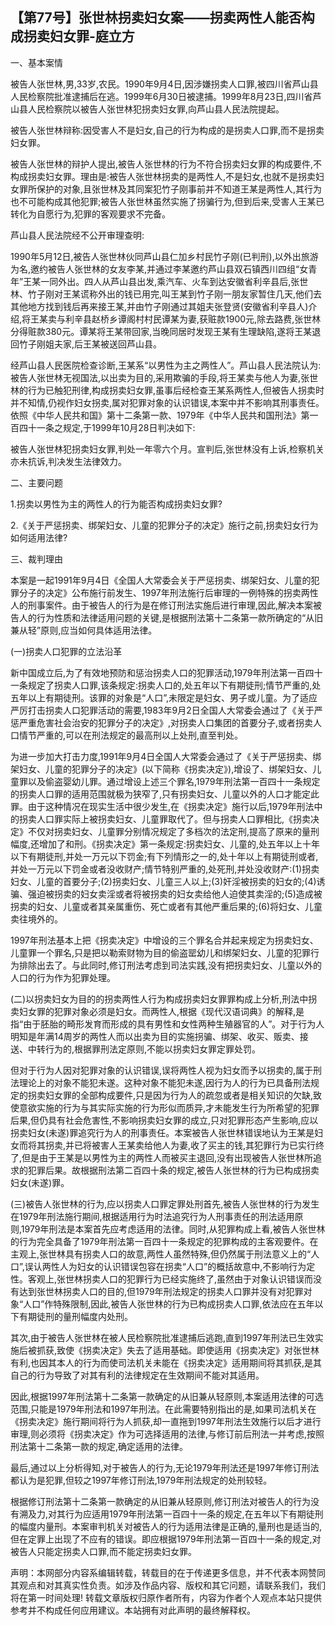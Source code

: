 ## 【第77号】张世林拐卖妇女案——拐卖两性人能否构成拐卖妇女罪-庭立方

 

一、基本案情

被告人张世林,男,33岁,农民。1990年9月4日,因涉嫌拐卖人口罪,被四川省芦山县人民检察院批准逮捕后在逃。1999年6月30日被逮捕。1999年8月23日,四川省芦山县人民检察院以被告人张世林犯拐卖妇女罪,向芦山县人民法院提起。

被告人张世林辩称:因受害人不是妇女,自己的行为构成的是拐卖人口罪,而不是拐卖妇女罪。

被告人张世林的辩护人提出,被告人张世林的行为不符合拐卖妇女罪的构成要件,不构成拐卖妇女罪。理由是:被告人张世林拐卖的是两性人,不是妇女,也就不是拐卖妇女罪所保护的对象,且张世林及其同案犯竹子刚事前并不知道王某是两性人,其行为也不可能构成其他犯罪;被告人张世林虽然实施了拐骗行为,但到后来,受害人王某已转化为自愿行为,犯罪的客观要求不完备。

芦山县人民法院经不公开审理查明:

1990年5月12日,被告人张世林伙同芦山县仁加乡村民竹子刚(已判刑),以外出旅游为名,邀约被告人张世林的女友李某,并通过李某邀约芦山县双石镇西川四组“女青年”王某一同外出。四人从芦山县出发,乘汽车、火车到达安徽省利辛县后,张世林、竹子刚对王某谎称外出的钱已用完,叫王某到竹子刚一朋友家暂住几天,他们去其他地方找到钱后再来接王某,并由竹子刚通过其姐夫张登贤(安徽省利辛县人)介绍,将王某卖与利辛县赵桥乡谭阁村村民谭某为妻,获赃款1900元,除去路费,张世林分得赃款380元。谭某将王某带回家,当晚同居时发现王某有生理缺陷,遂将王某退回竹子刚姐夫家,后王某被送回芦山县。

经芦山县人民医院检查诊断,王某系“以男性为主之两性人”。芦山县人民法院认为:被告人张世林无视国法,以出卖为目的,采用欺骗的手段,将王某卖与他人为妻,张世林的行为已触犯刑律,构成拐卖妇女罪,虽事后经检查王某系两性人,但被告人拐卖时并不知情,仍视作妇女拐卖,属对犯罪对象的认识错误,本案中并不影响其刑事责任。依照《中华人民共和国》第十二条第一款、1979年《中华人民共和国刑法》第一百四十一条之规定,于1999年10月28日判决如下:

被告人张世林犯拐卖妇女罪,判处一年零六个月。宣判后,张世林没有上诉,检察机关亦未抗诉,判决发生法律效力。

二、主要问题

1.拐卖以男性为主的两性人的行为能否构成拐卖妇女罪?

2.《关于严惩拐卖、绑架妇女、儿童的犯罪分子的决定》施行之前,拐卖妇女行为如何适用法律?

三、裁判理由

本案是一起1991年9月4日《全国人大常委会关于严惩拐卖、绑架妇女、儿童的犯罪分子的决定》公布施行前发生、1997年刑法施行后审理的一例特殊的拐卖两性人的刑事案件。由于被告人的行为是在修订刑法实施后进行审理,因此,解决本案被告人的行为性质和法律适用问题的关键,是根据刑法第十二条第一款所确定的“从旧兼从轻”原则,应当如何具体适用法律。

(一)拐卖人口犯罪的立法沿革

新中国成立后,为了有效地预防和惩治拐卖人口的犯罪活动,1979年刑法第一百四十一条规定了拐卖人口罪,该条规定:拐卖人口的,处五年以下有期徒刑;情节严重的,处五年以上有期徒刑。该罪的对象是“人口”,未限定是妇女、男子或儿童。为了适应严厉打击拐卖人口犯罪活动的需要,1983年9月2日全国人大常委会通过了《关于严惩严重危害社会治安的犯罪分子的决定》,对拐卖人口集团的首要分子,或者拐卖人口情节严重的,可以在刑法规定的最高刑以上处刑,直至判处。

为进一步加大打击力度,1991年9月4日全国人大常委会通过了《关于严惩拐卖、绑架妇女、儿童的犯罪分子的决定》(以下简称《拐卖决定》),增设了、绑架妇女、儿童罪以及偷盗婴幼儿罪。通过增设上述三个罪名,1979年刑法第一百四十一条规定的拐卖人口罪的适用范围就极为狭窄了,只有拐卖妇女、儿童以外的人口才能定此罪。由于这种情况在现实生活中很少发生,在《拐卖决定》施行以后,1979年刑法中的拐卖人口罪实际上被拐卖妇女、儿童罪取代了。但与拐卖人口罪相比,《拐卖决定》不仅对拐卖妇女、儿童罪分别情况规定了多档次的法定刑,提高了原来的量刑幅度,还增加了和刑。《拐卖决定》第一条规定:拐卖妇女、儿童的,处五年以上十年以下有期徒刑,并处一万元以下罚金;有下列情形之一的,处十年以上有期徒刑或者,并处一万元以下罚金或者没收财产;情节特别严重的,处死刑,并处没收财产:(1)拐卖妇女、儿童的首要分子;(2)拐卖妇女、儿童三人以上;(3)奸淫被拐卖的妇女的;(4)诱骗、强迫被拐卖的妇女卖淫或者将被拐卖的妇女卖给他人迫使其卖淫的;(5)造成被拐卖的妇女、儿童或者其亲属重伤、死亡或者有其他严重后果的;(6)将妇女、儿童卖往境外的。

1997年刑法基本上把《拐卖决定》中增设的三个罪名合并起来规定为拐卖妇女、儿童罪一个罪名,只是把以勒索财物为目的偷盗罂幼儿和绑架妇女、儿童的犯罪行为排除出去了。与此同时,修订刑法考虑到司法实践,没有把拐卖妇女、儿童以外的人口的行为作为犯罪处理。

(二)以拐卖妇女为目的的拐卖两性人行为构成拐卖妇女罪罪构成上分析,刑法中拐卖妇女罪的犯罪对象必须是妇女。而两性人,根据《现代汉语词典》的解释,是指“由于胚胎的畸形发育而形成的具有男性和女性两种生殖器官的人”。对于行为人明知是年满14周岁的两性人而以出卖为目的实施拐骗、绑架、收买、贩卖、接送、中转行为的,根据罪刑法定原则,不能以拐卖妇女罪定罪处罚。

但对于行为人因对犯罪对象的认识错误,误将两性人视为妇女而予以拐卖的,属于刑法理论上的对象不能犯未遂。这种对象不能犯未遂,因行为人的行为已具备刑法规定的拐卖妇女罪的全部构成要件,只是因为行为人的疏忽或者是相关知识的欠缺,致使意欲实施的行为与其实际实施的行为形似而质异,才未能发生行为所希望的犯罪后果,但仍具有社会危害性,不影响拐卖妇女罪的成立,只对犯罪形态产生影响,应以拐卖妇女(未遂)罪追究行为人的刑事责任。本案被告人张世林错误地认为王某是妇女而将其拐卖,并已将被害人王某卖给他人为妻,收了买主的钱,其犯罪行为已实行终了,但是由于王某是以男性为主的两性人而被买主退回,没有出现被告人张世林所追求的犯罪后果。故根据刑法第二百四十条的规定,被告人张世林的行为已构成拐卖妇女(未遂)罪。

(三)被告人张世林的行为,应以拐卖人口罪定罪处刑首先,被告人张世林的行为发生在1979年刑法施行期间,根据适用行为时法追究行为人刑事责任的刑法适用原则,1979年刑法是本案首先应考虑适用的法律。同时,从犯罪构成上看,被告人张世林的行为完全具备了1979年刑法第一百四十一条规定的犯罪构成的主客观要件。在主观上,张世林具有拐卖人口的故意,两性人虽然特殊,但仍然属于刑法意义上的“人口”,误认两性人为妇女的认识错误包容在拐卖“人口”的概括故意中,不影响行为定性。客观上,张世林拐卖人口的犯罪行为已经实施终了,虽然由于对象认识错误而没有达到张世林拐卖人口的目的,但1979年刑法规定的拐卖人口罪并没有对犯罪对象“人口”作特殊限制,因此,被告人张世林的行为已构成拐卖人口罪,依法应在五年以下有期徒刑的量刑幅度内处刑。

其次,由于被告人张世林在被人民检察院批准逮捕后逃跑,直到1997年刑法已生效实施后被抓获,致使《拐卖决定》失去了适用基础。即使适用《拐卖决定》对张世林有利,也因其本人的行为而使司法机关未能在《拐卖决定》适用期间将其抓获,是其自己的行为导致了对其有利的法律规定在生效期间不能对其适用。

因此,根据1997年刑法第十二条第一款确定的从旧兼从轻原则,本案适用法律的可选范围,只能是1979年刑法和1997年刑法。在此需要特别指出的是,如果司法机关在《拐卖决定》施行期间将行为人抓获,却一直拖到1997年刑法生效施行以后才进行审理,则必须将《拐卖决定》作为可选择适用的法律,与修订前后刑法一并考虑,按照刑法第十二条第一款的规定,确定适用的法律。

最后,通过以上分析得知,对于被告人的行为,无论1979年刑法还是1997年修订刑法都认为是犯罪,但较之1997年修订刑法,1979年刑法规定的处刑较轻。

根据修订刑法第十二条第一款确定的从旧兼从轻原则,修订刑法对被告人的行为没有溯及力,对其行为应适用1979年刑法第一百四十一条的规定,在五年以下有期徒刑的幅度内量刑。本案审判机关对被告人的行为适用法律是正确的,量刑也是适当的,但在定罪上出现了不应有的错误。即应根据1979年刑法第一百四十一条的规定,对被告人只能定拐卖人口罪,而不能定拐卖妇女罪。

声明：本网部分内容系编辑转载，转载目的在于传递更多信息，并不代表本网赞同其观点和对其真实性负责。如涉及作品内容、版权和其它问题，请联系我们，我们将在第一时间处理! 转载文章版权归原作者所有，内容为作者个人观点本站只提供参考并不构成任何应用建议。本站拥有对此声明的最终解释权。